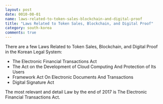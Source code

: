 ```yaml
---
layout: post
date: 0010-08-01
name: laws-related-to-token-sales-blockchain-and-digital-proof
title: "Laws Related to Token Sales, Blockchain, and Digital Proof"
category: south-korea
comments: true
---
```


There are a few Laws Related to Token Sales, Blockchain, and Digital Proof in the Korean Legal System:

-	The Electronic Financial Transactions Act 
-	The Act on the Development of Cloud Computing And Protection of Its Users 
-	Framework Act On Electronic Documents And Transactions 
-	Digital Signature Act 

The most relevant and detail Law by the end of 2017 is The Electronic Financial Transactions Act.



